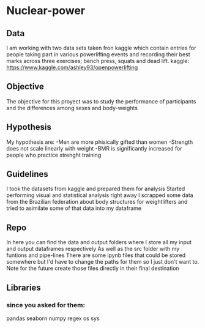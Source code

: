 # Nuclear-power

## Data
I am working with two data sets taken fron kaggle which contain entries for people taking part in various powerlifting events and recording their best marks across three exercises; bench press, squats and dead lift.
kaggle: https://www.kaggle.com/ashley93/openpowerlifting

## Objective
The objective for this proyect was to study the performance of participants and the differences among sexes and body-weights

## Hypothesis 
My hypothesis are:
-Men are more phisically gifted than women
-Strength does not scale linearly with weight
-BMR is significantly increased for people who practice strenght training

## Guidelines
I took the datasets from kaggle and prepared them for analysis
Started performing visual and statistical analysis right away
I scrapped some data from the Brazilian federation about body structures for weightlifters
and tried to asimilate some of that data into my dataframe

## Repo 
In here you can find the data and output folders where I store all my input and output dataframes respectively
As well as the src folder with my funtions and pipe-lines
There are some ipynb files that could be stored somewhere but I'd have to change the paths for them so I just don't want to. Note for the future create those files directly in their final destination

## Libraries
### since you asked for them:
pandas
seaborn
numpy
regex
os
sys
